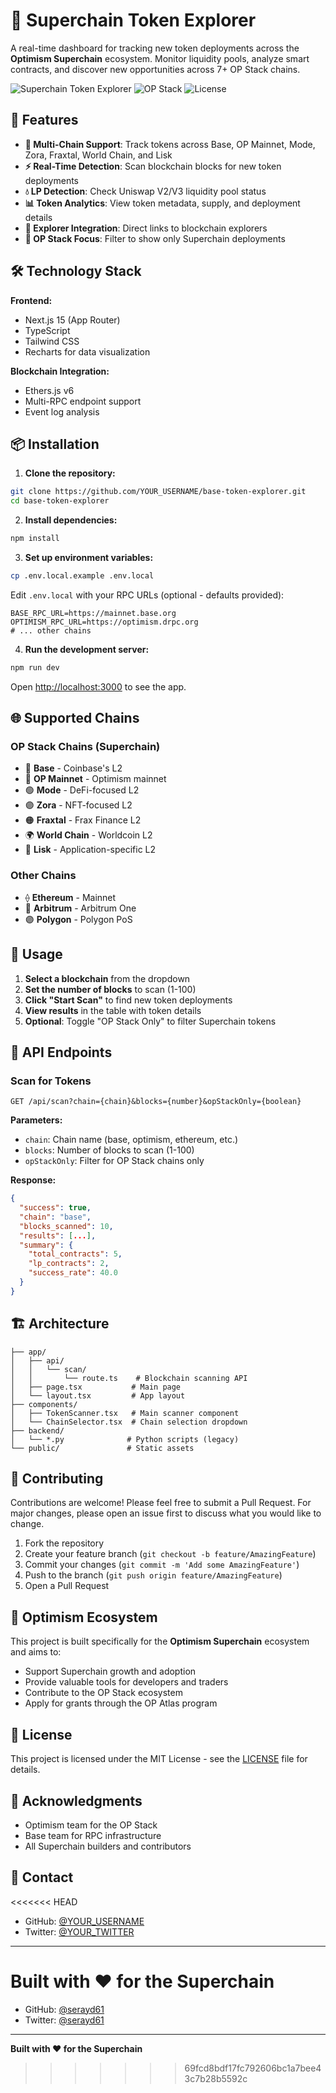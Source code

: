 # 🚀 Superchain Token Explorer

A real-time dashboard for tracking new token deployments across the **Optimism Superchain** ecosystem. Monitor liquidity pools, analyze smart contracts, and discover new opportunities across 7+ OP Stack chains.

![Superchain Token Explorer](https://img.shields.io/badge/Superchain-Enabled-red)
![OP Stack](https://img.shields.io/badge/OP_Stack-7_Chains-green)
![License](https://img.shields.io/badge/license-MIT-blue)

## 🌟 Features

- **🔴 Multi-Chain Support**: Track tokens across Base, OP Mainnet, Mode, Zora, Fraxtal, World Chain, and Lisk
- **⚡ Real-Time Detection**: Scan blockchain blocks for new token deployments
- **💧 LP Detection**: Check Uniswap V2/V3 liquidity pool status
- **📊 Token Analytics**: View token metadata, supply, and deployment details
- **🔗 Explorer Integration**: Direct links to blockchain explorers
- **🎯 OP Stack Focus**: Filter to show only Superchain deployments

## 🛠️ Technology Stack

**Frontend:**
- Next.js 15 (App Router)
- TypeScript
- Tailwind CSS
- Recharts for data visualization

**Blockchain Integration:**
- Ethers.js v6
- Multi-RPC endpoint support
- Event log analysis

## 📦 Installation

1. **Clone the repository:**
```bash
git clone https://github.com/YOUR_USERNAME/base-token-explorer.git
cd base-token-explorer
```

2. **Install dependencies:**
```bash
npm install
```

3. **Set up environment variables:**
```bash
cp .env.local.example .env.local
```

Edit `.env.local` with your RPC URLs (optional - defaults provided):
```env
BASE_RPC_URL=https://mainnet.base.org
OPTIMISM_RPC_URL=https://optimism.drpc.org
# ... other chains
```

4. **Run the development server:**
```bash
npm run dev
```

Open [http://localhost:3000](http://localhost:3000) to see the app.

## 🌐 Supported Chains

### OP Stack Chains (Superchain)
- 🔵 **Base** - Coinbase's L2
- 🔴 **OP Mainnet** - Optimism mainnet
- 🟢 **Mode** - DeFi-focused L2
- 🟣 **Zora** - NFT-focused L2
- 🟠 **Fraxtal** - Frax Finance L2
- 🌍 **World Chain** - Worldcoin L2
- 🔷 **Lisk** - Application-specific L2

### Other Chains
- ⟠ **Ethereum** - Mainnet
- 🔷 **Arbitrum** - Arbitrum One
- 🟣 **Polygon** - Polygon PoS

## 🚀 Usage

1. **Select a blockchain** from the dropdown
2. **Set the number of blocks** to scan (1-100)
3. **Click "Start Scan"** to find new token deployments
4. **View results** in the table with token details
5. **Optional**: Toggle "OP Stack Only" to filter Superchain tokens

## 🔧 API Endpoints

### Scan for Tokens
```
GET /api/scan?chain={chain}&blocks={number}&opStackOnly={boolean}
```

**Parameters:**
- `chain`: Chain name (base, optimism, ethereum, etc.)
- `blocks`: Number of blocks to scan (1-100)
- `opStackOnly`: Filter for OP Stack chains only

**Response:**
```json
{
  "success": true,
  "chain": "base",
  "blocks_scanned": 10,
  "results": [...],
  "summary": {
    "total_contracts": 5,
    "lp_contracts": 2,
    "success_rate": 40.0
  }
}
```

## 🏗️ Architecture

```
├── app/
│   ├── api/
│   │   └── scan/
│   │       └── route.ts    # Blockchain scanning API
│   ├── page.tsx           # Main page
│   └── layout.tsx         # App layout
├── components/
│   ├── TokenScanner.tsx   # Main scanner component
│   └── ChainSelector.tsx  # Chain selection dropdown
├── backend/
│   └── *.py              # Python scripts (legacy)
└── public/               # Static assets
```

## 🤝 Contributing

Contributions are welcome! Please feel free to submit a Pull Request. For major changes, please open an issue first to discuss what you would like to change.

1. Fork the repository
2. Create your feature branch (`git checkout -b feature/AmazingFeature`)
3. Commit your changes (`git commit -m 'Add some AmazingFeature'`)
4. Push to the branch (`git push origin feature/AmazingFeature`)
5. Open a Pull Request

## 🎯 Optimism Ecosystem

This project is built specifically for the **Optimism Superchain** ecosystem and aims to:
- Support Superchain growth and adoption
- Provide valuable tools for developers and traders
- Contribute to the OP Stack ecosystem
- Apply for grants through the OP Atlas program

## 📝 License

This project is licensed under the MIT License - see the [LICENSE](LICENSE) file for details.

## 🙏 Acknowledgments

- Optimism team for the OP Stack
- Base team for RPC infrastructure
- All Superchain builders and contributors

## 📧 Contact

<<<<<<< HEAD
- GitHub: [@YOUR_USERNAME](https://github.com/YOUR_USERNAME)
- Twitter: [@YOUR_TWITTER](https://twitter.com/YOUR_TWITTER)

---

**Built with ❤️ for the Superchain**
=======
- GitHub: [@serayd61](https://github.com/serayd61)
- Twitter: [@serayd61](https://twitter.com/serayd61)

---

**Built with ❤️ for the Superchain**
>>>>>>> 69fcd8bdf17fc792606bc1a7bee43c7b28b5592c
